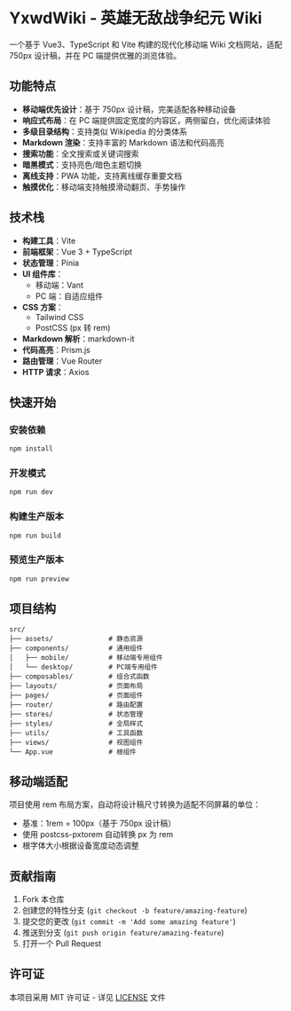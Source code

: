 # YxwdWiki - 英雄无敌战争纪元 Wiki

一个基于 Vue3、TypeScript 和 Vite 构建的现代化移动端 Wiki 文档网站，适配 750px 设计稿，并在 PC 端提供优雅的浏览体验。

## 功能特点

- **移动端优先设计**：基于 750px 设计稿，完美适配各种移动设备
- **响应式布局**：在 PC 端提供固定宽度的内容区，两侧留白，优化阅读体验
- **多级目录结构**：支持类似 Wikipedia 的分类体系
- **Markdown 渲染**：支持丰富的 Markdown 语法和代码高亮
- **搜索功能**：全文搜索或关键词搜索
- **暗黑模式**：支持亮色/暗色主题切换
- **离线支持**：PWA 功能，支持离线缓存重要文档
- **触摸优化**：移动端支持触摸滑动翻页、手势操作

## 技术栈

- **构建工具**：Vite
- **前端框架**：Vue 3 + TypeScript
- **状态管理**：Pinia
- **UI 组件库**：
  - 移动端：Vant
  - PC 端：自适应组件
- **CSS 方案**：
  - Tailwind CSS
  - PostCSS (px 转 rem)
- **Markdown 解析**：markdown-it
- **代码高亮**：Prism.js
- **路由管理**：Vue Router
- **HTTP 请求**：Axios

## 快速开始

### 安装依赖

```bash
npm install
```

### 开发模式

```bash
npm run dev
```

### 构建生产版本

```bash
npm run build
```

### 预览生产版本

```bash
npm run preview
```

## 项目结构

```
src/
├── assets/              # 静态资源
├── components/          # 通用组件
│   ├── mobile/          # 移动端专用组件
│   └── desktop/         # PC端专用组件
├── composables/         # 组合式函数
├── layouts/             # 页面布局
├── pages/               # 页面组件
├── router/              # 路由配置
├── stores/              # 状态管理
├── styles/              # 全局样式
├── utils/               # 工具函数
├── views/               # 视图组件
└── App.vue              # 根组件
```

## 移动端适配

项目使用 rem 布局方案，自动将设计稿尺寸转换为适配不同屏幕的单位：

- 基准：1rem = 100px（基于 750px 设计稿）
- 使用 postcss-pxtorem 自动转换 px 为 rem
- 根字体大小根据设备宽度动态调整

## 贡献指南

1. Fork 本仓库
2. 创建您的特性分支 (`git checkout -b feature/amazing-feature`)
3. 提交您的更改 (`git commit -m 'Add some amazing feature'`)
4. 推送到分支 (`git push origin feature/amazing-feature`)
5. 打开一个 Pull Request

## 许可证

本项目采用 MIT 许可证 - 详见 [LICENSE](LICENSE) 文件
